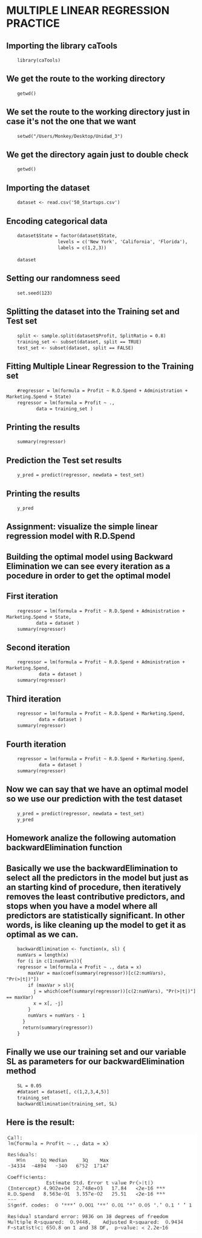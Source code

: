 # MULTIPLE LINEAR REGRESSION PRACTICE

## Importing the library caTools

        library(caTools)

## We get the route to the working directory

        getwd()

## We set the route to the working directory just in case it's not the one that we want
        setwd("/Users/Monkey/Desktop/Unidad_3")

## We get the directory again just to double check
        getwd()

## Importing the dataset
        dataset <- read.csv('50_Startups.csv')

## Encoding categorical data 
        dataset$State = factor(dataset$State,
                       levels = c('New York', 'California', 'Florida'),
                       labels = c(1,2,3))

        dataset

## Setting our randomness seed
        set.seed(123)

## Splitting the dataset into the Training set and Test set
        split <- sample.split(dataset$Profit, SplitRatio = 0.8)
        training_set <- subset(dataset, split == TRUE)
        test_set <- subset(dataset, split == FALSE)

## Fitting Multiple Linear Regression to the Training set
        #regressor = lm(formula = Profit ~ R.D.Spend + Administration + Marketing.Spend + State)
        regressor = lm(formula = Profit ~ .,
               data = training_set )

## Printing the results
        summary(regressor)

## Prediction the Test set results
        y_pred = predict(regressor, newdata = test_set)
## Printing the results
        y_pred

## Assignment: visualize the simple linear regression model with R.D.Spend 

## Building the optimal model using Backward Elimination we can see every iteration as a pocedure in order to get the optimal model

## First iteration
        regressor = lm(formula = Profit ~ R.D.Spend + Administration + Marketing.Spend + State,
               data = dataset )
        summary(regressor)

## Second iteration
        regressor = lm(formula = Profit ~ R.D.Spend + Administration + Marketing.Spend,
                data = dataset )
        summary(regressor)

## Third iteration
        regressor = lm(formula = Profit ~ R.D.Spend + Marketing.Spend,
                data = dataset )
        summary(regressor)

## Fourth iteration
        regressor = lm(formula = Profit ~ R.D.Spend + Marketing.Spend,
                data = dataset )
        summary(regressor)

## Now we can say that we have an optimal model so we use our prediction with the test dataset
        y_pred = predict(regressor, newdata = test_set)
        y_pred

## Homework analize the following automation backwardElimination function

## Basically we use the backwardElimination to select all the predictors in the model but just as an starting kind of procedure, then iteratively removes the least contributive predictors, and stops when you have a model where all predictors are statistically significant. In other words, is like cleaning up the model to get it as optimal as we can.
        backwardElimination <- function(x, sl) {
        numVars = length(x)
        for (i in c(1:numVars)){
        regressor = lm(formula = Profit ~ ., data = x)
            maxVar = max(coef(summary(regressor))[c(2:numVars), "Pr(>|t|)"])
            if (maxVar > sl){
              j = which(coef(summary(regressor))[c(2:numVars), "Pr(>|t|)"] == maxVar)
              x = x[, -j]
            }
            numVars = numVars - 1
          }
          return(summary(regressor))
        }

## Finally we use our training set and our variable SL as parameters for our backwardElimination method
        SL = 0.05
        #dataset = dataset[, c(1,2,3,4,5)]
        training_set
        backwardElimination(training_set, SL)

## Here is the result:
![MLR_Result](https://github.com/ThunderboltMonkey/DataMining/blob/unit_3/Practices/MLR_Result.PNG)
